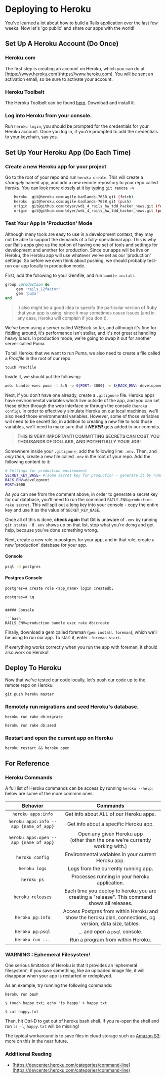 # Deploying to Heroku
You've learned a lot about how to build a Rails application over the last few weeks. Now let's 'go public' and share our apps with the world!

## Set Up A Heroku Account (Do Once)
### Heroku.com
The first step is creating an account on Heroku, which you can do at [https://www.heroku.com](https://www.heroku.com). You will be sent an activation email, so be sure to activate your account.

### Heroku Toolbelt
The Heroku Toolbelt can be found [here](https://toolbelt.heroku.com/). Download and install it.

### Log into Heroku from your console.
Run `heroku login`; you should be prompted for the credentials for your Heroku account. Once you log in, if you're prompted to add the credentials to your keychain, say yes.

## Set Up Your Heroku App (Do Each Time)
### Create a new Heroku app for your project
Go to the root of your repo and run `heroku create`. This will create a _strangely_ named app, and add a new remote repository to your repo called _heroku_. You can look more closely at it by typing     `git remote -v`

```bash
    heroku  git@heroku.com:agile-badlands-7658.git (fetch)
    heroku  git@heroku.com:agile-badlands-7658.git (push)
    origin  git@github.com:tdyer/wdi_4_rails_hw_tdd_hacker_news.git (fetch)
    origin  git@github.com:tdyer/wdi_4_rails_hw_tdd_hacker_news.git (push)
```

### Test Your App in 'Production' Mode
Although many tools are easy to use in a development context, they may not be able to support the demands of a fully-operational app. This is why our Rails apps give us the option of having one set of tools and settings for development and another for production. Since our apps will be live on Heroku, the Heroku app will use whatever we've set as our 'production' settings. So before we even think about pushing, we should probably test-run our app locally in production mode.

First, add the following to your Gemfile, and run `bundle install`.

```ruby
group :production do
     gem 'rails_12factor'
     gem 'puma'
end
```

> It also might be a good idea to specify the particular version of Ruby that your app is using, since it may sometimes cause issues (and in any case, Heroku will complain if you don't).

We've been using a server called WEBrick so far, and although it's fine for fiddling around, it's performance isn't stellar, and it's not great at handling heavy loads. In production mode, we're going to swap it out for another server called Puma.

To tell Heroku that we want to run Puma, we also need to create a file called a _Procfile_ in the root of our repo.

`touch Procfile`

Inside it, we should put the following:

```bash
web: bundle exec puma -t 5:5 -p ${PORT:-3000} -e ${RACK_ENV:-development}
```

Next, if you don't have one already, create a `.gitignore` file. Heroku apps have environmental variables which live outside of the app, and you can set these either through the web interface or through the console (`heroku config`). In order to effectively simulate Heroku on our local machines, we'll also need those environmental variables. However, some of those variables will need to be secret! So, in addition to creating a new file to hold those variables, we'll need to make sure that it **_NEVER_** gets added to our commits.

> ****THIS IS VERY IMPORTANT! COMMITTING SECRETS CAN COST YOU THOUSANDS OF DOLLARS, AND POTENTIALLY YOUR JOB!****

Somewhere inside your `.gitignore`, add the following line: `.env`. Then, and _only then_, create a new file called `.env` in the root of your repo. Add the following content to it:

```bash
# Settings for production environment
SECRET_KEY_BASE= #(some secret key for production - generate it by running `RAILS_ENV=production rake secret`)
RACK_ENV=development
PORT=3000
```

As you can see from the comment above, in order to generate a secret key for our database, you'll need to run the command `RAILS_ENV=production rake secret`. This will spit out a long key into your console - copy the entire key and use it as the value of `SECRET_KEY_BASE`.

Once all of this is done, **check again** that Git is unaware of `.env` by running `git status` - if `.env` shows up on that list, stop what you're doing and get help, because you've done something wrong.

Next, create a new role in postgres for your app, and in that role, create a new 'production' database for your app.

#### Console

```bash
psql -d postgres
```

#### Postgres Console


`postgres=# create role <app_name> login createdb;`

`postgres=# \q`
```

##### Console

```bash
RAILS_ENV=production bundle exec rake db:create
```

Finally, download a gem called foreman (`gem install foreman`), which we'll be using to run our app. To start it, enter : `foreman start`.

If everything works correctly when you run the app with foreman, it should also work on Heroku!

## Deploy To Heroku
Now that we've tested our code locally, let's push our code up to the remote repo on Heroku.


`git push heroku master`


### Remotely run migrations and seed Heroku's database.


`heroku run rake db:migrate`

`heroku run rake db:seed`


### Restart and open the current app on Heroku


`heroku restart && heroku open`


## For Reference
### Heroku Commands
A full list of Heroku commands can be access by running `heroku --help`; below are some of the more common ones.

Behavior                               | Commands
:------------------------------------: | :------------------------------------------------------------------------------------------------------:
`heroku apps:info`                     | Get info about ALL of our Heroku apps.
`heroku apps:info --app {name_of_app}` | Get info about a specific Heroku app.
`heroku apps:open --app {name_of_app}` | Open any given Heroku app <br> (other than the one we're currently working with.)
`heroku config`                        | Environmental variables in your current Heroku app.
`heroku logs`                          | Logs from the currently running app.
`heroku ps`                            | Processes running in your heroku application.
`heroku releases`                      | Each time you deploy to heroku you are creating a "release". This command shows all releases.
`heroku pg:info`                       | Access Postgres from within Heroku and show the heroku plan, connections, pg version, data size, tables.
`heroku pg:psql`                       | ... and open a `psql` console.
`heroku run ...`                       | Run a program from within Heroku.

### WARNING : Ephemeral Filesystem!
One serious limitation of Heroku is that it provides an 'ephemeral filesystem'; if you save something, like an uploaded image file, it will disappear when your app is restarted or redeployed.

As an example, try running the following commands:

`heroku run bash`

`$ touch happy.txt; echo 'is happy' > happy.txt`

`$ cat happy.txt`

Then, hit Ctrl-D to get out of heroku bash shell. If you re-open the shell and run `ls -l`, `happy.txt` will be missing!

The typical workaround is to save files in cloud storage such as [Amazon S3](https://aws.amazon.com/s3/); more on this in the near future.

### Additional Reading
- [https://devcenter.heroku.com/categories/command-line](https://devcenter.heroku.com/categories/command-line)
